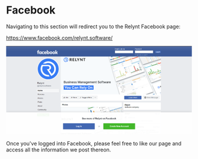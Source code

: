 Facebook
==========

Navigating to this section will redirect you to the Relynt Facebook page:

https://www.facebook.com/relynt.software/

![Facebook](facebook.png)

Once you've logged into Facebook, please feel free to like our page and access all the information we post thereon.
